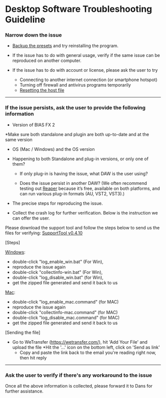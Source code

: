 # Desktop Software Troubleshooting Guideline
### Narrow down the issue

-   [Backup the presets](https://help.positivegrid.com/hc/en-us/articles/218315863-How-to-Backup-My-Presets-) and try reinstalling the program.
  
-   If the issue has to do with general usage, verify if the same issue can be reproduced on another computer.
  
-   If the issue has to do with account or license, please ask the user to try
    -   Connecting to another internet connection (or smartphone hotspot)
    -   Turning off firewall and antivirus programs temporarily
    -   [Resetting the host file](https://www.igeeksblog.com/how-to-reset-hosts-file-to-default-on-mac-windows/)

---

### If the issue persists, ask the user to provide the following information

-   Version of BIAS FX 2  

*Make sure both standalone and plugin are both up-to-date and at the same version   

-   OS (Mac / Windows) and the OS version

-   Happening to both Standalone and plug-in versions, or only one of them?

	-   If only plug-in is having the issue, what DAW is the user using? 
	  
	-   Does the issue persist in another DAW? (We often recommend testing out [Reaper](https://www.reaper.fm/) because it’s free, available on both platforms, and can run various plug-in formats (AU, VST2, VST3).)

-   The precise steps for reproducing the issue.

-   Collect the crash log for further verification. Below is the instruction we can offer the user.

Please download the support tool and follow the steps below to send us the files for verifying:
[SupportTool v0.4.10](https://drive.google.com/file/d/1wdi7wcj9NUrRzNeKUWaaacBesu_fMrsj/view?usp/sharing)

[Steps]

<u>Windows</u>:

* double-click "log_enable_win.bat" (For Win),
* reproduce the issue again
* double-click "collectinfo-win.bat" (For Win),
* double-click "log_disable_win.bat" (for Win),
* get the zipped file generated and send it back to us

<u>Mac</u>:

* double-click "log_enable_mac.command" (for MAC)
* reproduce the issue again
* double-click "collectinfo-mac.command" (for MAC)
* double-click "log_disable_mac.command" (for MAC)
* get the zipped file generated and send it back to us

[Sending the file]

* Go to WeTransfer (https://wetransfer.com/), hit 'Add Your File' and upload the file
  *Hit the '...' icon on the bottom left, click on 'Send as link'
  * Copy and paste the link back to the email you're reading right now, then hit reply

---

### Ask the user to verify if there's any workaround to the issue 

Once all the above information is collected, please forward it to Dans for further assistance. 